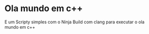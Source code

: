 # Ola mundo em c++
E um Scripty simples com o Ninja Build com clang para executar o ola mundo em c++

